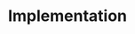 ---
title: Implementation
week: 12
dates: 
- 2023-04-18
- 2023-04-20
current: false
unit: 3
project: project3
day1:
- 'Small Group Crits'
day2:
- 'Small Group Crits'
- 'Exercise: Documenting Interactive work'
hw:
- 'Project 3: Implementation'
- 'Project 3: Implementation'
---